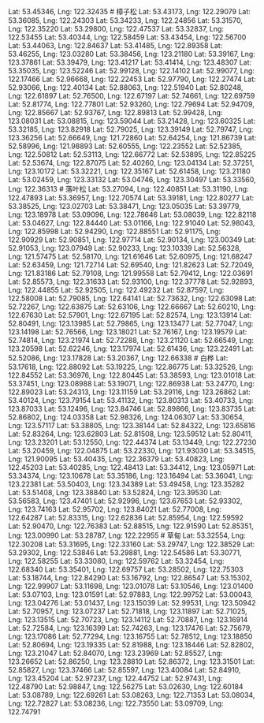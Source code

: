 Lat: 53.45346, Lng: 122.32435 # 樟子松
Lat: 53.43173, Lng: 122.29079
Lat: 53.36085, Lng: 122.24303
Lat: 53.34233, Lng: 122.24856
Lat: 53.31570, Lng: 122.35220
Lat: 53.29800, Lng: 122.47537
Lat: 53.32837, Lng: 122.53455
Lat: 53.40344, Lng: 122.58459
Lat: 53.43454, Lng: 122.56700
Lat: 53.44063, Lng: 122.84637
Lat: 53.41485, Lng: 122.89358
Lat: 53.46255, Lng: 123.03280
Lat: 53.38456, Lng: 123.21180
Lat: 53.39167, Lng: 123.37861
Lat: 53.39479, Lng: 123.41217
Lat: 53.41414, Lng: 123.48307
Lat: 53.35035, Lng: 123.52246
Lat: 52.99128, Lng: 122.14102
Lat: 52.99077, Lng: 122.17466
Lat: 52.96668, Lng: 122.22453
Lat: 52.97790, Lng: 122.27474
Lat: 52.93066, Lng: 122.40134
Lat: 52.88063, Lng: 122.51940
Lat: 52.80248, Lng: 122.61897
Lat: 52.76500, Lng: 122.67197
Lat: 52.74661, Lng: 122.69759
Lat: 52.81774, Lng: 122.77801
Lat: 52.93260, Lng: 122.79694
Lat: 52.94709, Lng: 122.85667
Lat: 52.93767, Lng: 122.89813
Lat: 52.99428, Lng: 123.08031
Lat: 53.08815, Lng: 123.59044
Lat: 53.21428, Lng: 123.60325
Lat: 53.32185, Lng: 123.82918
Lat: 52.79025, Lng: 123.39149
Lat: 52.79747, Lng: 123.36256
Lat: 52.66649, Lng: 121.72860
Lat: 52.64254, Lng: 121.86739
Lat: 52.58996, Lng: 121.98893
Lat: 52.60555, Lng: 122.23552
Lat: 52.52385, Lng: 122.50812
Lat: 52.53113, Lng: 122.66772
Lat: 52.53895, Lng: 122.85225
Lat: 52.53674, Lng: 122.87075
Lat: 52.40260, Lng: 123.04134
Lat: 52.37251, Lng: 123.10172
Lat: 53.32221, Lng: 122.35167
Lat: 52.61458, Lng: 123.21180
Lat: 53.02459, Lng: 123.33132
Lat: 53.04746, Lng: 123.30497
Lat: 53.33560, Lng: 122.36313 # 落叶松
Lat: 53.27094, Lng: 122.40851
Lat: 53.31190, Lng: 122.47893
Lat: 53.36957, Lng: 122.70574
Lat: 53.39181, Lng: 122.80277
Lat: 53.38525, Lng: 123.02703
Lat: 53.38471, Lng: 123.05035
Lat: 53.39779, Lng: 123.18978
Lat: 53.09096, Lng: 122.78646
Lat: 53.08039, Lng: 122.82118
Lat: 53.04627, Lng: 122.84440
Lat: 53.01166, Lng: 122.91040
Lat: 52.98043, Lng: 122.85998
Lat: 52.94290, Lng: 122.88551
Lat: 52.91175, Lng: 122.90929
Lat: 52.90851, Lng: 122.97714
Lat: 52.90134, Lng: 123.00349
Lat: 52.91053, Lng: 123.07949
Lat: 52.90233, Lng: 123.10339
Lat: 52.56328, Lng: 121.57475
Lat: 52.58170, Lng: 121.61646
Lat: 52.60975, Lng: 121.68247
Lat: 52.63459, Lng: 121.72714
Lat: 52.69540, Lng: 121.82623
Lat: 52.72049, Lng: 121.83186
Lat: 52.79108, Lng: 121.99558
Lat: 52.79412, Lng: 122.03691
Lat: 52.85573, Lng: 122.31633
Lat: 52.93100, Lng: 122.37778
Lat: 52.92893, Lng: 122.44855
Lat: 52.92505, Lng: 122.49232
Lat: 52.87597, Lng: 122.58008
Lat: 52.79085, Lng: 122.64141
Lat: 52.73632, Lng: 122.63098
Lat: 52.72267, Lng: 122.63875
Lat: 52.63106, Lng: 122.66667
Lat: 52.60210, Lng: 122.67630
Lat: 52.57901, Lng: 122.67195
Lat: 52.82574, Lng: 123.13914
Lat: 52.80491, Lng: 123.13985
Lat: 52.79865, Lng: 123.13477
Lat: 52.77047, Lng: 123.14198
Lat: 52.76566, Lng: 123.18021
Lat: 52.76167, Lng: 123.19579
Lat: 52.74814, Lng: 123.21974
Lat: 52.72288, Lng: 123.21120
Lat: 52.66549, Lng: 123.20598
Lat: 52.62246, Lng: 123.17974
Lat: 52.61436, Lng: 123.22491
Lat: 52.52086, Lng: 123.17828
Lat: 53.20367, Lng: 122.66338 # 白桦
Lat: 53.17618, Lng: 122.88092
Lat: 53.19225, Lng: 122.86775
Lat: 53.32526, Lng: 122.84552
Lat: 53.36976, Lng: 122.80445
Lat: 53.38593, Lng: 123.01018
Lat: 53.37451, Lng: 123.08988
Lat: 53.19071, Lng: 122.86938
Lat: 53.24770, Lng: 122.89023
Lat: 53.24313, Lng: 123.11159
Lat: 53.29116, Lng: 123.26862
Lat: 53.40124, Lng: 123.79154
Lat: 53.41132, Lng: 123.80313
Lat: 53.40733, Lng: 123.87033
Lat: 53.12496, Lng: 123.84746
Lat: 52.89866, Lng: 123.83735
Lat: 52.86802, Lng: 124.03358
Lat: 52.98326, Lng: 124.06307
Lat: 53.30654, Lng: 123.57117
Lat: 53.38805, Lng: 123.38144
Lat: 52.84322, Lng: 123.65816
Lat: 52.83264, Lng: 123.62803
Lat: 52.81508, Lng: 123.59512
Lat: 52.80411, Lng: 123.23201
Lat: 53.12550, Lng: 122.44374
Lat: 53.13449, Lng: 122.27230
Lat: 53.20459, Lng: 122.04875
Lat: 53.22330, Lng: 121.93030
Lat: 53.34515, Lng: 121.90095
Lat: 53.40435, Lng: 122.36379
Lat: 53.40823, Lng: 122.45203
Lat: 53.40285, Lng: 122.48413
Lat: 53.34412, Lng: 123.05971
Lat: 53.34374, Lng: 123.10678
Lat: 53.35186, Lng: 123.16494
Lat: 53.36041, Lng: 123.22381
Lat: 53.50403, Lng: 123.34389
Lat: 53.49458, Lng: 123.35282
Lat: 53.51408, Lng: 123.38840
Lat: 53.52824, Lng: 123.39530
Lat: 53.56583, Lng: 123.47401
Lat: 52.92996, Lng: 123.67653
Lat: 52.93302, Lng: 123.74163
Lat: 52.95702, Lng: 123.84021
Lat: 52.77008, Lng: 122.64287
Lat: 52.83315, Lng: 122.62836
Lat: 52.85954, Lng: 122.59592
Lat: 52.90470, Lng: 122.76383
Lat: 52.88515, Lng: 122.91590
Lat: 52.85351, Lng: 123.00990
Lat: 53.28787, Lng: 122.22955 # 草甸
Lat: 53.32554, Lng: 122.30208
Lat: 53.31695, Lng: 122.33160
Lat: 53.29747, Lng: 122.38529
Lat: 53.29302, Lng: 122.53846
Lat: 53.29881, Lng: 122.54586
Lat: 53.30771, Lng: 122.58255
Lat: 53.33080, Lng: 122.59762
Lat: 53.32454, Lng: 122.68340
Lat: 53.35401, Lng: 122.69757
Lat: 53.28502, Lng: 122.75303
Lat: 53.18744, Lng: 122.84290
Lat: 53.16792, Lng: 122.86547
Lat: 53.15302, Lng: 122.99907
Lat: 53.11698, Lng: 123.01078
Lat: 53.10546, Lng: 123.01400
Lat: 53.07103, Lng: 123.01591
Lat: 52.97883, Lng: 122.99752
Lat: 53.00043, Lng: 123.04276
Lat: 53.01437, Lng: 123.15039
Lat: 52.99531, Lng: 123.50942
Lat: 52.70957, Lng: 123.07237
Lat: 52.71818, Lng: 123.11897
Lat: 52.71025, Lng: 123.13515
Lat: 52.70723, Lng: 123.14112
Lat: 52.70887, Lng: 123.16914
Lat: 52.72584, Lng: 123.16399
Lat: 52.74263, Lng: 123.17476
Lat: 52.75679, Lng: 123.17086
Lat: 52.77294, Lng: 123.16755
Lat: 52.78512, Lng: 123.18850
Lat: 52.80694, Lng: 123.19335
Lat: 52.81988, Lng: 123.18446
Lat: 52.82802, Lng: 123.21047
Lat: 52.84070, Lng: 123.23969
Lat: 52.85527, Lng: 123.26652
Lat: 52.86250, Lng: 123.28810
Lat: 52.86372, Lng: 123.31501
Lat: 52.85827, Lng: 123.37466
Lat: 52.85597, Lng: 123.40084
Lat: 52.84910, Lng: 123.45204
Lat: 52.97237, Lng: 122.44752
Lat: 52.97431, Lng: 122.48790
Lat: 52.98847, Lng: 122.56275
Lat: 53.02630, Lng: 122.60184
Lat: 53.08789, Lng: 122.69261
Lat: 53.08263, Lng: 122.71353
Lat: 53.08034, Lng: 122.72827
Lat: 53.08236, Lng: 122.73550
Lat: 53.09709, Lng: 122.74791